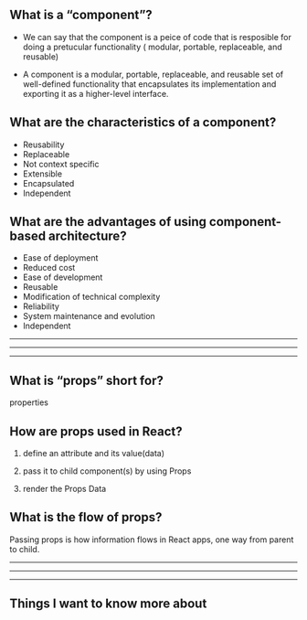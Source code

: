 ## What is a “component”?
 - We can say that the component is a peice of code that is resposible for doing a pretucular functionality  ( modular, portable, replaceable, and reusable)

 - A component is a modular, portable, replaceable, and reusable set of well-defined functionality that encapsulates its implementation and exporting it as a higher-level interface.

## What are the characteristics of a component?
- Reusability  
- Replaceable
- Not context specific
- Extensible
- Encapsulated 
- Independent 

## What are the advantages of using component-based architecture?

- Ease of deployment 
- Reduced cost 
- Ease of development 
- Reusable 
- Modification of technical complexity 
- Reliability 
- System maintenance and evolution 
- Independent 
<hr><hr><hr>

## What is “props” short for?
properties

## How are props used in React?
1)  define an attribute and its value(data)

2)  pass it to child component(s) by using Props

3)  render the Props Data

## What is the flow of props?

Passing props is how information flows in React apps, one way from parent to child.

<hr><hr><hr>

## Things I want to know more about

